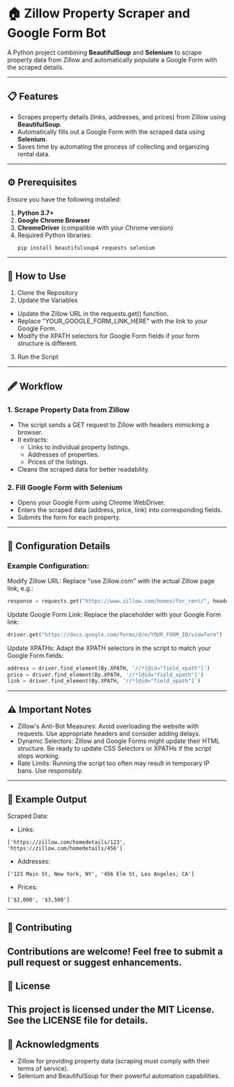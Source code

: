# 🏠 Zillow Property Scraper and Google Form Bot


A Python project combining **BeautifulSoup** and **Selenium** to scrape property data from Zillow and automatically populate a Google Form with the scraped details.

---

## 📋 Features

- Scrapes property details (links, addresses, and prices) from Zillow using **BeautifulSoup**.
- Automatically fills out a Google Form with the scraped data using **Selenium**.
- Saves time by automating the process of collecting and organizing rental data.

---

## ⚙️ Prerequisites

Ensure you have the following installed:

1. **Python 3.7+**
2. **Google Chrome Browser**
3. **ChromeDriver** (compatible with your Chrome version)
4. Required Python libraries:
   ```bash
   pip install beautifulsoup4 requests selenium
    ```
--- 
## 🚀 How to Use
1. Clone the Repository
2. Update the Variables
- Update the Zillow URL in the requests.get() function.
- Replace "YOUR_GOOGLE_FORM_LINK_HERE" with the link to your Google Form.
- Modify the XPATH selectors for Google Form fields if your form structure is different.
3. Run the Script
---
## 🖋️ Workflow
### 1. Scrape Property Data from Zillow
- The script sends a GET request to Zillow with headers mimicking a browser.
- It extracts:
  - Links to individual property listings.
  - Addresses of properties.
  - Prices of the listings.
- Cleans the scraped data for better readability.
### 2. Fill Google Form with Selenium
- Opens your Google Form using Chrome WebDriver.
- Enters the scraped data (address, price, link) into corresponding fields.
- Submits the form for each property.
---
## 🔧 Configuration Details
### Example Configuration:
Modify Zillow URL:
Replace "use Zillow.com" with the actual Zillow page link, e.g.:
```python
response = requests.get("https://www.zillow.com/homes/for_rent/", headers=header)
```
Update Google Form Link:
Replace the placeholder with your Google Form link:
```python
driver.get("https://docs.google.com/forms/d/e/YOUR_FORM_ID/viewform")
```
Update XPATHs:
Adapt the XPATH selectors in the script to match your Google Form fields:
```python
address = driver.find_element(By.XPATH, '//*[@id="field_xpath"]')
price = driver.find_element(By.XPATH, '//*[@id="field_xpath"]')
link = driver.find_element(By.XPATH, '//*[@id="field_xpath"]')
```
---
## ⚠️ Important Notes
- Zillow's Anti-Bot Measures:
Avoid overloading the website with requests. Use appropriate headers and consider adding delays.
- Dynamic Selectors:
Zillow and Google Forms might update their HTML structure. Be ready to update CSS Selectors or XPATHs if the script stops working.
- Rate Limits:
Running the script too often may result in temporary IP bans. Use responsibly.
---
## 🌟 Example Output
Scraped Data:
- Links:
```plaintext
['https://zillow.com/homedetails/123', 'https://zillow.com/homedetails/456']
```
- Addresses:
```plaintext
['123 Main St, New York, NY', '456 Elm St, Los Angeles, CA']
```
- Prices:
```plaintext
['$2,000', '$3,500']
```
---
## 🤝 Contributing
Contributions are welcome! Feel free to submit a pull request or suggest enhancements.
---
## 📄 License
This project is licensed under the MIT License. See the LICENSE file for details.
---
## 📖 Acknowledgments
- Zillow for providing property data (scraping must comply with their terms of service).
- Selenium and BeautifulSoup for their powerful automation capabilities.
